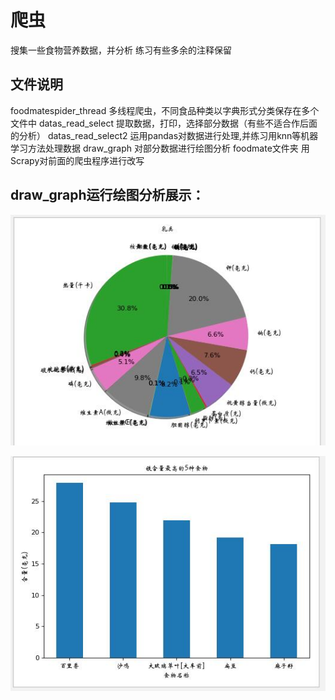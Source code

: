 # 爬虫
搜集一些食物营养数据，并分析
练习有些多余的注释保留

## 文件说明
foodmatespider_thread 多线程爬虫，不同食品种类以字典形式分类保存在多个文件中
datas_read_select 提取数据，打印，选择部分数据（有些不适合作后面的分析）
datas_read_select2 运用pandas对数据进行处理,并练习用knn等机器学习方法处理数据
draw_graph  对部分数据进行绘图分析
foodmate文件夹 用Scrapy对前面的爬虫程序进行改写

## draw_graph运行绘图分析展示：
<p><img src="https://github.com/xianxianlog/learning_python/blob/master/乳类食物营养素含量.jpg"></img></p>
<p><img src="https://github.com/xianxianlog/learning_python/blob/master/镁含量最高的5种食物.jpg"</img></p>

